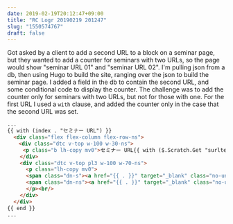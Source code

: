 ```yaml
---
date: 2019-02-19T20:12:47+09:00
title: "RC Logr 20190219 201247"
slug: "1550574767"
draft: false
---
```


Got asked by a client to add a second URL to a block on a seminar page, but they wanted to add a counter for seminars with two URLs, so the page would show "seminar URL 01" and "seminar URL 02". I'm pulling json from a db, then using Hugo to build the site, ranging over the json to build the seminar page. I added a field in the db to contain the second URL, and some conditional code to display the counter. The challenge was to add the counter only for seminars with two URLs, but not for those with one. For the first URL I used a `with` clause, and added the counter only in the case that the second URL was set.  

```html
...
{{ with (index . "セミナー URL") }}
  <div class="flex flex-column flex-row-ns">
　  <div class="dtc v-top w-100 w-30-ns">
     <p class="b lh-copy mv0">セミナー URL{{ with ($.Scratch.Get "surltext2") }}(01){{ end }}</p>
    </div>
    <div class="dtc v-top pl3 w-100 w-70-ns">
      <p class="lh-copy mv0">
      <span class="dn-s"><a href="{{ . }}" target="_blank" class="no-underline purple hover-gold">{{ $.Scratch.Get "surltext" }}</a></span>
      <span class="dn-ns"><a href="{{ . }}" target="_blank" class="no-underline purple hover-gold">リンク</a></span>
      </p><br/>
    </div>
  </div>
{{ end }}
...
```
